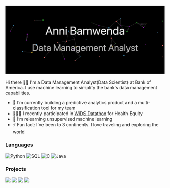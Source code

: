 ![Banner](https://github.com/Anni-Bamwenda/Anni-Bamwenda/blob/main/Banner.gif)

Hi there 👋🏾 I'm a Data Management Analyst(Data Scientist) at Bank of America. I use machine learning to simplify the bank's data management capabilities.
- 🔭 I’m currently building a predictive analytics product and a multi-classification tool for my team
- 👩🏾‍💻 I recently participated in [WiDS Datathon](https://www.kaggle.com/competitions/widsdatathon2024-challenge2) for Health Equity
- 🌱 I’m relearning unsupervised machine learning
- ⚡ Fun fact: I've been to 3 continents. I love traveling and exploring the world

### Languages

![Python](https://img.shields.io/badge/-Python-000?style=for-the-badge&logo=Python)
![SQL](https://img.shields.io/badge/-SQL-000?style=for-the-badge&logo=MySQL)
![C](https://img.shields.io/badge/-C-000?style=for-the-badge&logo=C)
![Java](https://img.shields.io/badge/-Java-000?style=for-the-badge&logo=Java&logoColor=007396)


### Projects

[![](https://img.shields.io/badge/%F0%9F%93%8D%20Wids%20Datathon-000?style=for-the-badge)](https://github.com/Anni-Bamwenda/WidsDatathon)
[![](https://img.shields.io/badge/%F0%9F%93%8D%20Accenture%20Internship-000?style=for-the-badge)](https://github.com/Anni-Bamwenda/Accenture-Project)
[![](https://img.shields.io/badge/-%20%F0%9F%91%A9%F0%9F%8F%BE%E2%80%8D%F0%9F%92%BB%20Industry%20Classification-000?style=for-the-badge)](https://github.com/Anni-Bamwenda/Industry_Classification-Project)
[![](https://img.shields.io/badge/%F0%9F%8F%A0%20House%20Price%20Prediction-000?style=for-the-badge)](https://github.com/Anni-Bamwenda/House-Pricing-Prediciton-Project)


